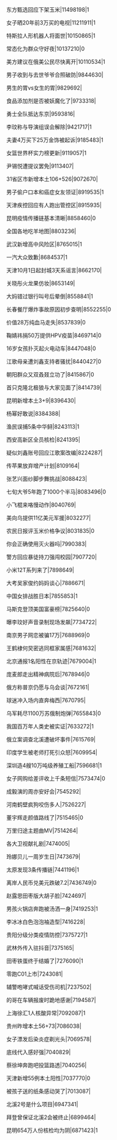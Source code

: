 东方甄选回应下架玉米|11498198|1

女子晒20年前3万买的电视|11211911|1

特斯拉人形机器人将面世|10150865|1

常态化为群众守好夜|10137210|0

美方建议在俄美公民尽快离开|10110534|1

男子收到与去世爷爷合照破防|9844630|

男生的胃vs女生的胃|9829692|

食品添加剂是否被妖魔化了|9733318|

勇士全队抵达东京|9593816|

李玟称与导演组误会解除|9421717|1

夫妻4万买下25万金饰被起诉|9185483|1

女篮世界杯实力榜更新|9119057|1

尹锡悦遭提议罢免|9113407|

31省区市新增本土106+526|9072670|

男子偷户口本和癌症女友领证|8919535|1

天津疾控回应有人跑出管控区|8915935|

昆明疫情传播链基本清晰|8858460|0

全国各地吃羊地图|8803236|

武汉新增高中风险区|8765015|1

一汽大众致歉|8684537|1

天津10月1日起封城3天系谣言|8662170|

关晓彤火龙果仿妆|8653149|

大妈错过银行叫号后晕倒|8558841|1

长春餐厅爆炸事故原因初步查明|8552255|0

价值28万纯血马走失|8537839|0

鞠婧祎捐50万提供HPV疫苗|8469714|0

16岁女孩扑灭起火电动车|8447048|0

江歌母亲遭刘鑫支持者骚扰|8440427|0

朝阳群众又双叒叕立功了|8415867|0

首只克隆北极狼与大家见面了|8414739|

昆明新增本土3+9|8396430|

杨幂好敢说|8384388|

渔民误捕5条中华鲟|8243113|1

西安高新区全员核检|8241395|

疑似刘鑫账号回应江歌案改编|8224287|

传苹果放弃增产计划|8109164|

张艺兴面纱脚步舞挑战|8088423|

七旬大爷5年跑了1000个半马|8083496|0

小飞棍来咯慢动作|8040769|

美向乌提供11亿美元军援|8032277|

农民日报评玉米价格争议|8031835|0

你会正确使用灭火器吗|7990383|

警方回应暴徒持刀强闯校园|7907720|

小米12T系列来了|7898649|

大考吴家俊约妈妈谈心|7886671|

中国女排战胜日本|7855853|1

马斯克登顶美国富豪榜|7825640|0

曝李玟好声音录制现场发飙|7734722|

南京男子网恋被骗17万|7688969|0

王鹤棣何炅密逃同框家属感|7681632|

北京通报1名阳性在京轨迹|7679004|1

庞麦郎走出精神病院后|7678946|0

俄方称普京仍愿与乌会谈|7672161|

球迷冲入场内直奔梅西|7670795|

乌军耗尽1100万苏俄制炮弹|7655843|0

我国百万年人类史被实证|7633272|1

俄立案调查北溪遭破坏事件|7615769|

印度学生被老师打死引众怒|7609954|

深圳造4艘10万吨级养殖工船|7596681|1

女子网购给差评收上千条短信|7573474|0

成毅演的周亦安好会|7545292|

河南鹤壁疯狗咬伤多人|7526227|

董宇辉走颜值路线了|7515465|0

万里归途主题曲MV|7514264|

各大卫视献礼剧|7474005|

玲娜贝儿一周岁生日|7473679|

太原发现3条传播链|7441196|1

离岸人民币兑美元跌破7.2|7436749|0

赵露思田枣版大胡子脸|7424697|

男孩火锅店奔跑被汤洒一身|7419253|1

李冰冰白色泡泡袖造型|7416228|

贵阳分级分类疫情防控|7375727|1

武林外传入驻抖音|7375165|

田枣铁蛋终于结婚了|7276090|1

零跑C01上市|7243081|

辅警咆哮式喊话受伤司机|7237502|

的哥在车辆报废时跪地感谢|7194587|

上海徐汇1人核酸异常|7092087|1

贵州昨增本土56+73|7086038|

女子漂发后染炎症剃光头|7069578|

底线代入感好强|7040829|

蔡徐坤奔跑吧投篮路透|7040256|

天津新增55例本土阳性|7037770|0

被孩子送的纸条感动哭了|7013087|

北溪2号是什么项目|6947341|

拜登曾保证北溪2会被终止|6899464|

昆明654万人份核检均为阴|6871423|1

